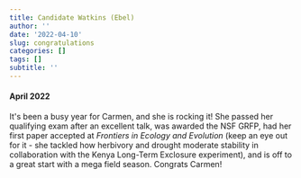 ```yaml
---
title: Candidate Watkins (Ebel)
author: ''
date: '2022-04-10'
slug: congratulations
categories: []
tags: []
subtitle: ''
---
```

#### April 2022

It's been a busy year for Carmen, and she is rocking it! She passed her qualifying exam after an excellent talk, was awarded the NSF GRFP, had her first paper accepted at *Frontiers in Ecology and Evolution* (keep an eye out for it - she tackled how herbivory and drought moderate stability in collaboration with the Kenya Long-Term Exclosure experiment), and is off to a great start with a mega field season. Congrats Carmen!



<!--more-->



